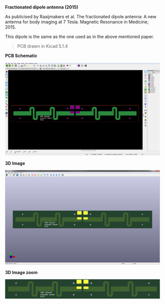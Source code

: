**Fractionated dipole antenna (2015)**

As publicised by Raaijmakers et al. The fractionated dipole antenna: A new antenna for body imaging at 7 Tesla. Magnetic Resonance in Medicine; 2015.

This dipole is the same as the one used as in the above mentioned paper.

> PCB drawn in Kicad 5.1.4

**PCB Schematic**
<!--- ![PCB Schematic](Images/Kicad screenshot.png) --->
<img src="Images/Kicad screenshot.png?raw=true" />

**3D Image**
<!--- ![3D Image](Images/Kicad 3D.png) --->
<img src="Images/Kicad 3D.png?raw=true" />

**3D Image zoom**
<!--- ![3D Image zoom](Images/Kicad screenshot.png) --->
<img src="Images/Kicad 3D - zoom.png?raw=true" />
